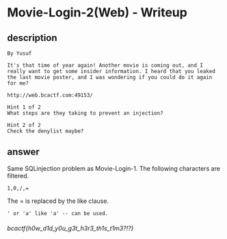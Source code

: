 # Movie-Login-2(Web) - Writeup

## description

````
By Yusuf

It's that time of year again! Another movie is coming out, and I really want to get some insider information. I heard that you leaked the last movie poster, and I was wondering if you could do it again for me?

http://web.bcactf.com:49153/

Hint 1 of 2
What steps are they taking to prevent an injection?

Hint 2 of 2
Check the denylist maybe?
````


## answer

Same SQLinjection problem as Movie-Login-1. The following characters are filtered.

`1,0,/,=`

The = is replaced by the like clause.

````
' or 'a' like 'a' -- can be used.
````

###### bcactf{h0w_d1d_y0u_g3t_h3r3_th1s_t1m3?!?}
